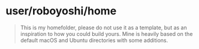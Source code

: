 # user/roboyoshi/home

> This is my homefolder, please do not use it as a template, but as an inspiration to how you could build yours. Mine is heavily based on the default macOS and Ubuntu directories with some additions.

